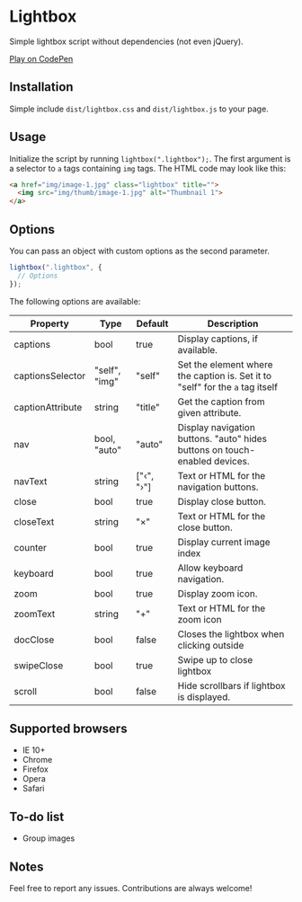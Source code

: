 # Lightbox

Simple lightbox script without dependencies (not even jQuery).

[Play on CodePen](https://codepen.io/DxF5H/pen/pNaQGq)

## Installation

Simple include `dist/lightbox.css` and `dist/lightbox.js` to your page.

## Usage

Initialize the script by running `lightbox(".lightbox");`. The first argument is a selector to `a` tags containing `img` tags. The HTML code may look like this:

```html
<a href="img/image-1.jpg" class="lightbox" title="">
  <img src="img/thumb/image-1.jpg" alt="Thumbnail 1">
</a>
```

## Options

You can pass an object with custom options as the second parameter.

```js
lightbox(".lightbox", {
  // Options
});
```

The following options are available:

| Property | Type | Default | Description |
| --- | --- | --- | --- |
| captions | bool | true | Display captions, if available. |
| captionsSelector | "self", "img" | "self" | Set the element where the caption is. Set it to "self" for the `a` tag itself |
| captionAttribute | string | "title" | Get the caption from given attribute. |
| nav | bool, "auto" | "auto" | Display navigation buttons. "auto" hides buttons on touch-enabled devices. |
| navText | string | ["&lsaquo;", "&rsaquo;"] | Text or HTML for the navigation buttons. |
| close | bool | true | Display close button. |
| closeText | string | "&times;" | Text or HTML for the close button. |
| counter | bool | true | Display current image index |
| keyboard | bool | true | Allow keyboard navigation. |
| zoom | bool | true | Display zoom icon. |
| zoomText | string | "&plus;" | Text or HTML for the zoom icon |
| docClose | bool | false | Closes the lightbox when clicking outside |
| swipeClose | bool | true | Swipe up to close lightbox |
| scroll | bool | false | Hide scrollbars if lightbox is displayed. |

## Supported browsers

* IE 10+
* Chrome
* Firefox
* Opera
* Safari

## To-do list

- Group images

## Notes

Feel free to report any issues. Contributions are always welcome!